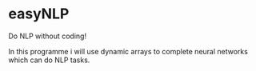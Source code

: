 # easyNLP
Do NLP without coding!

In this programme i will use dynamic arrays to complete neural networks which can do NLP tasks.

